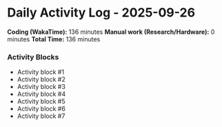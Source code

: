 # Daily Activity Log - 2025-09-26

**Coding (WakaTime):** 136 minutes
**Manual work (Research/Hardware):** 0 minutes
**Total Time:** 136 minutes

### Activity Blocks
- Activity block #1
- Activity block #2
- Activity block #3
- Activity block #4
- Activity block #5
- Activity block #6
- Activity block #7
